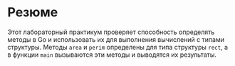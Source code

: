 # Резюме

Этот лабораторный практикум проверяет способность определять методы в Go и использовать их для выполнения вычислений с типами структуры. Методы `area` и `perim` определены для типа структуры `rect`, а в функции `main` вызываются эти методы и выводятся их результаты.
